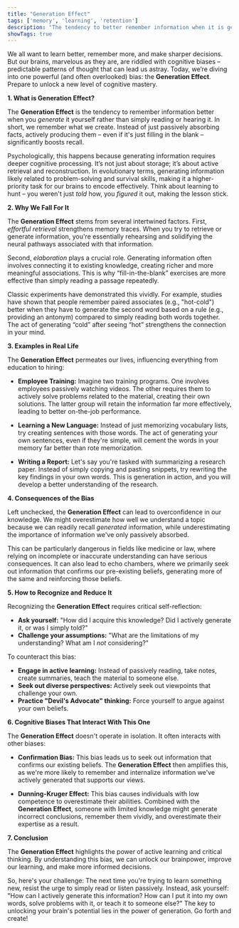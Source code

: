 ```yaml
---
title: "Generation Effect"
tags: ['memory', 'learning', 'retention']
description: "The tendency to better remember information when it is generated from one's own mind rather than simply read."
showTags: true
---
```



We all want to learn better, remember more, and make sharper decisions. But our brains, marvelous as they are, are riddled with cognitive biases – predictable patterns of thought that can lead us astray. Today, we’re diving into one powerful (and often overlooked) bias: the **Generation Effect**. Prepare to unlock a new level of cognitive mastery.

**1. What is Generation Effect?**

The **Generation Effect** is the tendency to remember information better when you *generate* it yourself rather than simply reading or hearing it. In short, we remember what we create. Instead of just passively absorbing facts, actively producing them – even if it's just filling in the blank – significantly boosts recall.

Psychologically, this happens because generating information requires deeper cognitive processing. It’s not just about storage; it’s about active retrieval and reconstruction. In evolutionary terms, generating information likely related to problem-solving and survival skills, making it a higher-priority task for our brains to encode effectively. Think about learning to hunt – you weren't just *told* how, you *figured* it out, making the lesson stick.

**2. Why We Fall For It**

The **Generation Effect** stems from several intertwined factors. First, *effortful retrieval* strengthens memory traces. When you try to retrieve or generate information, you're essentially rehearsing and solidifying the neural pathways associated with that information.

Second, *elaboration* plays a crucial role. Generating information often involves connecting it to existing knowledge, creating richer and more meaningful associations. This is why “fill-in-the-blank” exercises are more effective than simply reading a passage repeatedly.

Classic experiments have demonstrated this vividly. For example, studies have shown that people remember paired associates (e.g., "hot-cold") better when they have to generate the second word based on a rule (e.g., providing an antonym) compared to simply reading both words together. The act of generating “cold” after seeing “hot” strengthens the connection in your mind.

**3. Examples in Real Life**

The **Generation Effect** permeates our lives, influencing everything from education to hiring:

*   **Employee Training:** Imagine two training programs. One involves employees passively watching videos. The other requires them to actively solve problems related to the material, creating their own solutions. The latter group will retain the information far more effectively, leading to better on-the-job performance.

*   **Learning a New Language:** Instead of just memorizing vocabulary lists, try creating sentences with those words. The act of generating your own sentences, even if they're simple, will cement the words in your memory far better than rote memorization.

*   **Writing a Report:** Let's say you're tasked with summarizing a research paper. Instead of simply copying and pasting snippets, try rewriting the key findings in your own words. This is generation in action, and you will develop a better understanding of the research.

**4. Consequences of the Bias**

Left unchecked, the **Generation Effect** can lead to overconfidence in our knowledge. We might overestimate how well we understand a topic because we can readily recall *generated* information, while underestimating the importance of information we've only passively absorbed.

This can be particularly dangerous in fields like medicine or law, where relying on incomplete or inaccurate understanding can have serious consequences. It can also lead to echo chambers, where we primarily seek out information that confirms our pre-existing beliefs, generating more of the same and reinforcing those beliefs.

**5. How to Recognize and Reduce It**

Recognizing the **Generation Effect** requires critical self-reflection:

*   **Ask yourself:** "How did I acquire this knowledge? Did I actively generate it, or was I simply told?"
*   **Challenge your assumptions:** "What are the limitations of my understanding? What am I *not* considering?"

To counteract this bias:

*   **Engage in active learning:** Instead of passively reading, take notes, create summaries, teach the material to someone else.
*   **Seek out diverse perspectives:** Actively seek out viewpoints that challenge your own.
*   **Practice "Devil's Advocate" thinking:** Force yourself to argue against your own beliefs.

**6. Cognitive Biases That Interact With This One**

The **Generation Effect** doesn't operate in isolation. It often interacts with other biases:

*   **Confirmation Bias:** This bias leads us to seek out information that confirms our existing beliefs. The **Generation Effect** then amplifies this, as we're more likely to remember and internalize information we've actively generated that supports our views.

*   **Dunning-Kruger Effect:** This bias causes individuals with low competence to overestimate their abilities. Combined with the **Generation Effect**, someone with limited knowledge might generate incorrect conclusions, remember them vividly, and overestimate their expertise as a result.

**7. Conclusion**

The **Generation Effect** highlights the power of active learning and critical thinking. By understanding this bias, we can unlock our brainpower, improve our learning, and make more informed decisions.

So, here's your challenge: The next time you're trying to learn something new, resist the urge to simply read or listen passively. Instead, ask yourself: "How can I actively generate this information? How can I put it into my own words, solve problems with it, or teach it to someone else?" The key to unlocking your brain's potential lies in the power of generation. Go forth and create!

